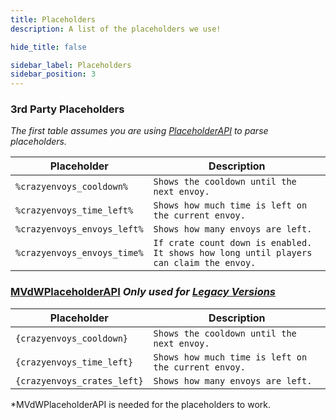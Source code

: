 ```yaml
---
title: Placeholders
description: A list of the placeholders we use!

hide_title: false

sidebar_label: Placeholders
sidebar_position: 3
---
```

### 3rd Party Placeholders
_The first table assumes you are using [PlaceholderAPI](https://www.spigotmc.org/resources/placeholderapi.6245/) to parse placeholders._

| Placeholder                 | Description                                                                            |
|-----------------------------|----------------------------------------------------------------------------------------|
| `%crazyenvoys_cooldown%`    | `Shows the cooldown until the next envoy.`                                             |
| `%crazyenvoys_time_left%`   | `Shows how much time is left on the current envoy.`                                    |
| `%crazyenvoys_envoys_left%` | `Shows how many envoys are left.`                                                      |
| `%crazyenvoys_envoys_time%` | `If crate count down is enabled. It shows how long until players can claim the envoy.` |

### [MVdWPlaceholderAPI](https://www.spigotmc.org/resources/11182/) *Only used for [Legacy Versions](https://modrinth.com/plugin/crazycrates/versions?g=1.8.8,1.12.2,1.16.5)*
| Placeholder                 | Description                                         |
|-----------------------------|-----------------------------------------------------|
| `{crazyenvoys_cooldown}`    | `Shows the cooldown until the next envoy.`          |
| `{crazyenvoys_time_left}`   | `Shows how much time is left on the current envoy.` |
| `{crazyenvoys_crates_left}` | `Shows how many envoys are left.`                   |

*MVdWPlaceholderAPI is needed for the placeholders to work.